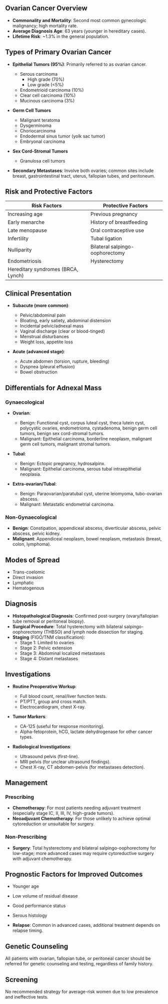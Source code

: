 ## Ovarian Cancer Overview

- **Commonality and Mortality**: Second most common gynecologic malignancy; high mortality rate.
- **Average Diagnosis Age**: 63 years (younger in hereditary cases).
- **Lifetime Risk**: ~1.3% in the general population.

## Types of Primary Ovarian Cancer

- **Epithelial Tumors (95%)**: Primarily referred to as ovarian cancer.
  - Serous carcinoma
    - High grade (70%)
    - Low grade (<5%)
  - Endometrioid carcinoma (10%)
  - Clear cell carcinoma (10%)
  - Mucinous carcinoma (3%)
- **Germ Cell Tumors**
  - Malignant teratoma
  - Dysgerminoma
  - Choriocarcinoma
  - Endodermal sinus tumor (yolk sac tumor)
  - Embryonal carcinoma
- **Sex Cord-Stromal Tumors**
  - Granulosa cell tumors

- **Secondary Metastases**: Involve both ovaries; common sites include breast, gastrointestinal tract, uterus, fallopian tubes, and peritoneum.

## Risk and Protective Factors 

| **Risk Factors** | **Protective Factors** |  
|------------------|-----------------------|  
| Increasing age    | Previous pregnancy     |  
| Early menarche    | History of breastfeeding|  
| Late menopause     | Oral contraceptive use |  
| Infertility       | Tubal ligation        |  
| Nulliparity       | Bilateral salpingo-oophorectomy |  
| Endometriosis     | Hysterectomy          |  
| Hereditary syndromes (BRCA, Lynch) |  |  

## Clinical Presentation

- **Subacute (more common)**:
  - Pelvic/abdominal pain
  - Bloating, early satiety, abdominal distension
  - Incidental pelvic/adnexal mass
  - Vaginal discharge (clear or blood-tinged)
  - Menstrual disturbances
  - Weight loss, appetite loss

- **Acute (advanced stage)**:
  - Acute abdomen (torsion, rupture, bleeding)
  - Dyspnea (pleural effusion)
  - Bowel obstruction

## Differentials for Adnexal Mass

### Gynaecological

- **Ovarian**: 
  - Benign: Functional cyst, corpus luteal cyst, theca lutein cyst, polycystic ovaries, endometrioma, cystadenoma, benign germ cell tumors, benign sex cord-stromal tumors.
  - Malignant: Epithelial carcinoma, borderline neoplasm, malignant germ cell tumors, malignant stromal tumors.

- **Tubal**: 
  - Benign: Ectopic pregnancy, hydrosalpinx.
  - Malignant: Epithelial carcinoma, serous tubal intraepithelial neoplasia.

- **Extra-ovarian/Tubal**: 
  - Benign: Paraovarian/paratubal cyst, uterine leiomyoma, tubo-ovarian abscess.
  - Malignant: Metastatic endometrial carcinoma.

### Non-Gynaecological 

- **Benign**: Constipation, appendiceal abscess, diverticular abscess, pelvic abscess, pelvic kidney.
- **Malignant**: Appendiceal neoplasm, bowel neoplasm, metastasis (breast, colon, lymphoma).

## Modes of Spread

- Trans-coelomic
- Direct invasion
- Lymphatic
- Hematogenous 

## Diagnosis

- **Histopathological Diagnosis**: Confirmed post-surgery (ovary/fallopian tube removal or peritoneal biopsy).
- **Surgical Procedure**: Total hysterectomy with bilateral salpingo-oophorectomy (THBSO) and lymph node dissection for staging.
- **Staging** (FIGO/TNM classification):
  - Stage 1: Limited to ovaries
  - Stage 2: Pelvic extension
  - Stage 3: Abdominal localized metastases
  - Stage 4: Distant metastases

## Investigations

- **Routine Preoperative Workup**:
  - Full blood count, renal/liver function tests.
  - PT/PTT, group and cross match.
  - Electrocardiogram, chest X-ray.

- **Tumor Markers**:
  - CA-125 (useful for response monitoring).
  - Alpha-fetoprotein, hCG, lactate dehydrogenase for other cancer types.

- **Radiological Investigations**:
  - Ultrasound pelvis (first-line).
  - MRI pelvis (for unclear ultrasound findings).
  - Chest X-ray, CT abdomen-pelvis (for metastases detection).

## Management

### Prescribing

- **Chemotherapy**: For most patients needing adjuvant treatment (especially stage IC, II, III, IV, high-grade tumors).
- **Neoadjuvant Chemotherapy**: For those unlikely to achieve optimal cytoreduction or unsuitable for surgery.

### Non-Prescribing

- **Surgery**: Total hysterectomy and bilateral salpingo-oophorectomy for low-stage; more advanced cases may require cytoreductive surgery with adjuvant chemotherapy.

## Prognostic Factors for Improved Outcomes

- Younger age
- Low volume of residual disease
- Good performance status
- Serous histology

- **Relapse**: Common in advanced cases, additional treatment depends on relapse timing.

## Genetic Counseling

All patients with ovarian, fallopian tube, or peritoneal cancer should be referred for genetic counseling and testing, regardless of family history.

## Screening

No recommended strategy for average-risk women due to low prevalence and ineffective tests.